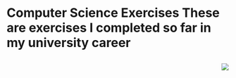 # Computer Science Exercises These are exercises I completed so far in my university career 

## 
<img align="right" src="https://raw.githubusercontent.com/zaind6/Regex-Project/master/LOGO.png">